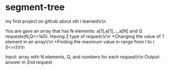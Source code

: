 # segment-tree
my first project on github about sth i learned\r\n

You are gave an array that has N elements: a[1],a[1],...,a[N] and Q requests(N,Q<=1e5).
Having 2 type of request:\r\n 
+Changing the value of 1 element in an array\r\n
+Finding the maximum value in range from l to r (l<=r)\r\n

Input: array with N elements, Q, and numbers for each request\r\n
Output: answer in 2nd request
